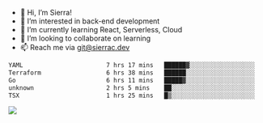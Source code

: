 - 👋 Hi, I’m Sierra!
- 👀 I’m interested in back-end development
- 🌱 I’m currently learning React, Serverless, Cloud
- 💞️ I’m looking to collaborate on learning
- 📫 Reach me via git@sierrac.dev

<!--START_SECTION:waka-->

```txt
YAML                       7 hrs 17 mins   ██████▓░░░░░░░░░░░░░░░░░░   26.75 %
Terraform                  6 hrs 38 mins   ██████░░░░░░░░░░░░░░░░░░░   24.31 %
Go                         6 hrs 11 mins   █████▓░░░░░░░░░░░░░░░░░░░   22.67 %
unknown                    2 hrs 5 mins    ██░░░░░░░░░░░░░░░░░░░░░░░   07.64 %
TSX                        1 hrs 25 mins   █▒░░░░░░░░░░░░░░░░░░░░░░░   05.19 %
```

<!--END_SECTION:waka-->


![](https://hit.yhype.me/github/profile?user_id=7351311)
